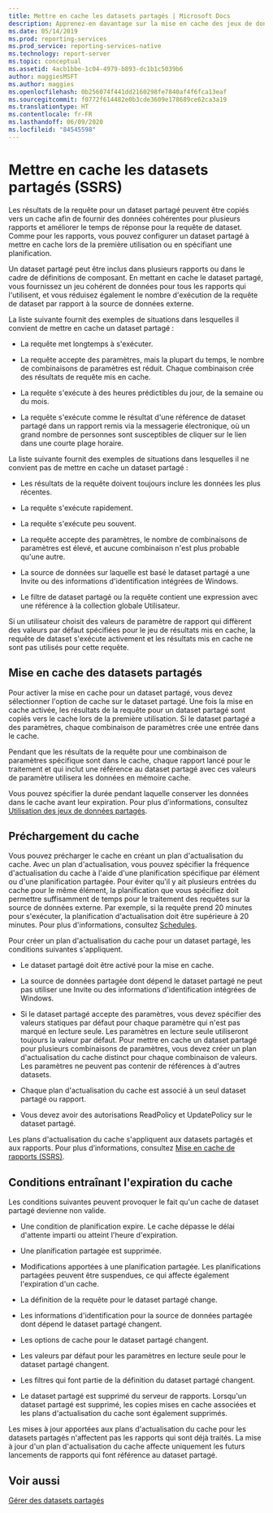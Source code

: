 ```yaml
---
title: Mettre en cache les datasets partagés | Microsoft Docs
description: Apprenez-en davantage sur la mise en cache des jeux de données partagés dans le Gestionnaire de rapports SQL Server, qui améliore le temps de réponse et fournit des données cohérentes pour les rapports qui utilisent le jeu de données.
ms.date: 05/14/2019
ms.prod: reporting-services
ms.prod_service: reporting-services-native
ms.technology: report-server
ms.topic: conceptual
ms.assetid: 4acb1bbe-1c04-4979-b893-dc1b1c5039b6
author: maggiesMSFT
ms.author: maggies
ms.openlocfilehash: 0b256074f441dd2160298fe7840af4f6fca13eaf
ms.sourcegitcommit: f0772f614482e0b3cde3609e178689ce62ca3a19
ms.translationtype: HT
ms.contentlocale: fr-FR
ms.lasthandoff: 06/09/2020
ms.locfileid: "84545598"
---
```

# <a name="cache-shared-datasets-ssrs"></a>Mettre en cache les datasets partagés (SSRS)
  Les résultats de la requête pour un dataset partagé peuvent être copiés vers un cache afin de fournir des données cohérentes pour plusieurs rapports et améliorer le temps de réponse pour la requête de dataset. Comme pour les rapports, vous pouvez configurer un dataset partagé à mettre en cache lors de la première utilisation ou en spécifiant une planification.  
  
 Un dataset partagé peut être inclus dans plusieurs rapports ou dans le cadre de définitions de composant. En mettant en cache le dataset partagé, vous fournissez un jeu cohérent de données pour tous les rapports qui l'utilisent, et vous réduisez également le nombre d'exécution de la requête de dataset par rapport à la source de données externe.  
  
 La liste suivante fournit des exemples de situations dans lesquelles il convient de mettre en cache un dataset partagé :  
  
-   La requête met longtemps à s'exécuter.  
  
-   La requête accepte des paramètres, mais la plupart du temps, le nombre de combinaisons de paramètres est réduit. Chaque combinaison crée des résultats de requête mis en cache.  
  
-   La requête s'exécute à des heures prédictibles du jour, de la semaine ou du mois.  
  
-   La requête s'exécute comme le résultat d'une référence de dataset partagé dans un rapport remis via la messagerie électronique, où un grand nombre de personnes sont susceptibles de cliquer sur le lien dans une courte plage horaire.  
  
 La liste suivante fournit des exemples de situations dans lesquelles il ne convient pas de mettre en cache un dataset partagé :  
  
-   Les résultats de la requête doivent toujours inclure les données les plus récentes.  
  
-   La requête s'exécute rapidement.  
  
-   La requête s'exécute peu souvent.  
  
-   La requête accepte des paramètres, le nombre de combinaisons de paramètres est élevé, et aucune combinaison n'est plus probable qu'une autre.  
  
-   La source de données sur laquelle est basé le dataset partagé a une Invite ou des informations d'identification intégrées de Windows.  
  
-   Le filtre de dataset partagé ou la requête contient une expression avec une référence à la collection globale Utilisateur.  
  
 Si un utilisateur choisit des valeurs de paramètre de rapport qui diffèrent des valeurs par défaut spécifiées pour le jeu de résultats mis en cache, la requête de dataset s'exécute activement et les résultats mis en cache ne sont pas utilisés pour cette requête.  
  
## <a name="caching-shared-datasets"></a>Mise en cache des datasets partagés  
 Pour activer la mise en cache pour un dataset partagé, vous devez sélectionner l'option de cache sur le dataset partagé. Une fois la mise en cache activée, les résultats de la requête pour un dataset partagé sont copiés vers le cache lors de la première utilisation. Si le dataset partagé a des paramètres, chaque combinaison de paramètres crée une entrée dans le cache.  
  
 Pendant que les résultats de la requête pour une combinaison de paramètres spécifique sont dans le cache, chaque rapport lancé pour le traitement et qui inclut une référence au dataset partagé avec ces valeurs de paramètre utilisera les données en mémoire cache.  
  
 Vous pouvez spécifier la durée pendant laquelle conserver les données dans le cache avant leur expiration. Pour plus d’informations, consultez [Utilisation des jeux de données partagés](../../reporting-services/work-with-shared-datasets-web-portal.md).  
  
## <a name="preloading-the-cache"></a>Préchargement du cache  
 Vous pouvez précharger le cache en créant un plan d'actualisation du cache. Avec un plan d'actualisation, vous pouvez spécifier la fréquence d'actualisation du cache à l'aide d'une planification spécifique par élément ou d'une planification partagée. Pour éviter qu'il y ait plusieurs entrées du cache pour le même élément, la planification que vous spécifiez doit permettre suffisamment de temps pour le traitement des requêtes sur la source de données externe. Par exemple, si la requête prend 20 minutes pour s'exécuter, la planification d'actualisation doit être supérieure à 20 minutes. Pour plus d'informations, consultez [Schedules](../../reporting-services/subscriptions/schedules.md).  
  
 Pour créer un plan d'actualisation du cache pour un dataset partagé, les conditions suivantes s'appliquent.  
  
-   Le dataset partagé doit être activé pour la mise en cache.  
  
-   La source de données partagée dont dépend le dataset partagé ne peut pas utiliser une Invite ou des informations d'identification intégrées de Windows.  
  
-   Si le dataset partagé accepte des paramètres, vous devez spécifier des valeurs statiques par défaut pour chaque paramètre qui n'est pas marqué en lecture seule. Les paramètres en lecture seule utiliseront toujours la valeur par défaut. Pour mettre en cache un dataset partagé pour plusieurs combinaisons de paramètres, vous devez créer un plan d'actualisation du cache distinct pour chaque combinaison de valeurs. Les paramètres ne peuvent pas contenir de références à d'autres datasets.  
  
-   Chaque plan d'actualisation du cache est associé à un seul dataset partagé ou rapport.  
  
-   Vous devez avoir des autorisations ReadPolicy et UpdatePolicy sur le dataset partagé.  
  
 Les plans d'actualisation du cache s'appliquent aux datasets partagés et aux rapports. Pour plus d’informations, consultez [Mise en cache de rapports &#40;SSRS&#41;](../../reporting-services/report-server/caching-reports-ssrs.md).  
  
## <a name="conditions-that-cause-cache-expiration"></a>Conditions entraînant l'expiration du cache  
 Les conditions suivantes peuvent provoquer le fait qu'un cache de dataset partagé devienne non valide.  
  
-   Une condition de planification expire. Le cache dépasse le délai d'attente imparti ou atteint l'heure d'expiration.  
  
-   Une planification partagée est supprimée.  
  
-   Modifications apportées à une planification partagée. Les planifications partagées peuvent être suspendues, ce qui affecte également l'expiration d'un cache.  
  
-   La définition de la requête pour le dataset partagé change.  
  
-   Les informations d'identification pour la source de données partagée dont dépend le dataset partagé changent.  
  
-   Les options de cache pour le dataset partagé changent.  
  
-   Les valeurs par défaut pour les paramètres en lecture seule pour le dataset partagé changent.  
  
-   Les filtres qui font partie de la définition du dataset partagé changent.  
  
-   Le dataset partagé est supprimé du serveur de rapports. Lorsqu'un dataset partagé est supprimé, les copies mises en cache associées et les plans d'actualisation du cache sont également supprimés.  
  
 Les mises à jour apportées aux plans d'actualisation du cache pour les datasets partagés n'affectent pas les rapports qui sont déjà traités. La mise à jour d'un plan d'actualisation du cache affecte uniquement les futurs lancements de rapports qui font référence au dataset partagé.  
  
## <a name="see-also"></a>Voir aussi
  
 [Gérer des datasets partagés](../../reporting-services/report-data/manage-shared-datasets.md)  
  